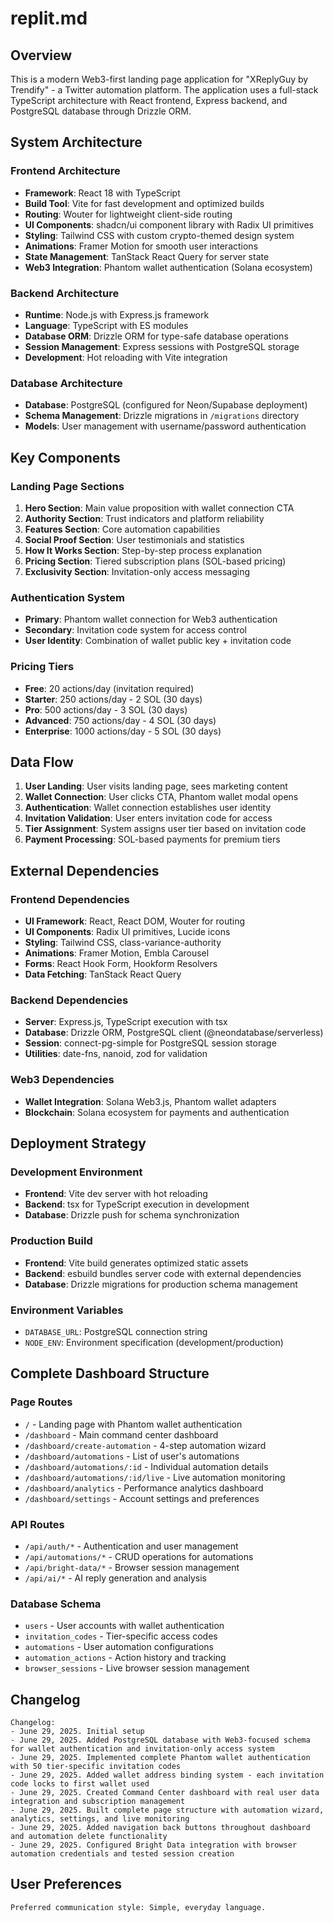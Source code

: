 # replit.md

## Overview

This is a modern Web3-first landing page application for "XReplyGuy by Trendify" - a Twitter automation platform. The application uses a full-stack TypeScript architecture with React frontend, Express backend, and PostgreSQL database through Drizzle ORM.

## System Architecture

### Frontend Architecture
- **Framework**: React 18 with TypeScript
- **Build Tool**: Vite for fast development and optimized builds
- **Routing**: Wouter for lightweight client-side routing
- **UI Components**: shadcn/ui component library with Radix UI primitives
- **Styling**: Tailwind CSS with custom crypto-themed design system
- **Animations**: Framer Motion for smooth user interactions
- **State Management**: TanStack React Query for server state
- **Web3 Integration**: Phantom wallet authentication (Solana ecosystem)

### Backend Architecture
- **Runtime**: Node.js with Express.js framework
- **Language**: TypeScript with ES modules
- **Database ORM**: Drizzle ORM for type-safe database operations
- **Session Management**: Express sessions with PostgreSQL storage
- **Development**: Hot reloading with Vite integration

### Database Architecture
- **Database**: PostgreSQL (configured for Neon/Supabase deployment)
- **Schema Management**: Drizzle migrations in `/migrations` directory
- **Models**: User management with username/password authentication

## Key Components

### Landing Page Sections
1. **Hero Section**: Main value proposition with wallet connection CTA
2. **Authority Section**: Trust indicators and platform reliability
3. **Features Section**: Core automation capabilities
4. **Social Proof Section**: User testimonials and statistics
5. **How It Works Section**: Step-by-step process explanation
6. **Pricing Section**: Tiered subscription plans (SOL-based pricing)
7. **Exclusivity Section**: Invitation-only access messaging

### Authentication System
- **Primary**: Phantom wallet connection for Web3 authentication
- **Secondary**: Invitation code system for access control
- **User Identity**: Combination of wallet public key + invitation code

### Pricing Tiers
- **Free**: 20 actions/day (invitation required)
- **Starter**: 250 actions/day - 2 SOL (30 days)
- **Pro**: 500 actions/day - 3 SOL (30 days)
- **Advanced**: 750 actions/day - 4 SOL (30 days)
- **Enterprise**: 1000 actions/day - 5 SOL (30 days)

## Data Flow

1. **User Landing**: User visits landing page, sees marketing content
2. **Wallet Connection**: User clicks CTA, Phantom wallet modal opens
3. **Authentication**: Wallet connection establishes user identity
4. **Invitation Validation**: User enters invitation code for access
5. **Tier Assignment**: System assigns user tier based on invitation code
6. **Payment Processing**: SOL-based payments for premium tiers

## External Dependencies

### Frontend Dependencies
- **UI Framework**: React, React DOM, Wouter for routing
- **UI Components**: Radix UI primitives, Lucide icons
- **Styling**: Tailwind CSS, class-variance-authority
- **Animations**: Framer Motion, Embla Carousel
- **Forms**: React Hook Form, Hookform Resolvers
- **Data Fetching**: TanStack React Query

### Backend Dependencies
- **Server**: Express.js, TypeScript execution with tsx
- **Database**: Drizzle ORM, PostgreSQL client (@neondatabase/serverless)
- **Session**: connect-pg-simple for PostgreSQL session storage
- **Utilities**: date-fns, nanoid, zod for validation

### Web3 Dependencies
- **Wallet Integration**: Solana Web3.js, Phantom wallet adapters
- **Blockchain**: Solana ecosystem for payments and authentication

## Deployment Strategy

### Development Environment
- **Frontend**: Vite dev server with hot reloading
- **Backend**: tsx for TypeScript execution in development
- **Database**: Drizzle push for schema synchronization

### Production Build
- **Frontend**: Vite build generates optimized static assets
- **Backend**: esbuild bundles server code with external dependencies
- **Database**: Drizzle migrations for production schema management

### Environment Variables
- `DATABASE_URL`: PostgreSQL connection string
- `NODE_ENV`: Environment specification (development/production)

## Complete Dashboard Structure

### Page Routes
- `/` - Landing page with Phantom wallet authentication
- `/dashboard` - Main command center dashboard
- `/dashboard/create-automation` - 4-step automation wizard
- `/dashboard/automations` - List of user's automations
- `/dashboard/automations/:id` - Individual automation details
- `/dashboard/automations/:id/live` - Live automation monitoring
- `/dashboard/analytics` - Performance analytics dashboard
- `/dashboard/settings` - Account settings and preferences

### API Routes
- `/api/auth/*` - Authentication and user management
- `/api/automations/*` - CRUD operations for automations
- `/api/bright-data/*` - Browser session management
- `/api/ai/*` - AI reply generation and analysis

### Database Schema
- `users` - User accounts with wallet authentication
- `invitation_codes` - Tier-specific access codes
- `automations` - User automation configurations
- `automation_actions` - Action history and tracking
- `browser_sessions` - Live browser session management

## Changelog

```
Changelog:
- June 29, 2025. Initial setup
- June 29, 2025. Added PostgreSQL database with Web3-focused schema for wallet authentication and invitation-only access system
- June 29, 2025. Implemented complete Phantom wallet authentication with 50 tier-specific invitation codes
- June 29, 2025. Added wallet address binding system - each invitation code locks to first wallet used
- June 29, 2025. Created Command Center dashboard with real user data integration and subscription management
- June 29, 2025. Built complete page structure with automation wizard, analytics, settings, and live monitoring
- June 29, 2025. Added navigation back buttons throughout dashboard and automation delete functionality
- June 29, 2025. Configured Bright Data integration with browser automation credentials and tested session creation
```

## User Preferences

```
Preferred communication style: Simple, everyday language.
```